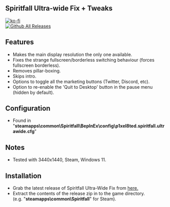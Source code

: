 ## Spiritfall Ultra-wide Fix + Tweaks

[![ko-fi](https://ko-fi.com/img/githubbutton_sm.svg)](https://ko-fi.com/F2F2DI3WA)<br>
[![Github All Releases](https://img.shields.io/github/downloads/p1xel8ted/Spiritfall/total.svg)](https://github.com/p1xel8ted/Spiritfall/releases)

## Features
- Makes the main display resolution the only one available.
- Fixes the strange fullscreen/borderless switching behaviour (forces fullscreen borderless).
- Removes pillar-boxing.
- Skips intro.
- Options to toggle all the marketing buttons (Twitter, Discord, etc).
- Option to re-enable the 'Quit to Desktop' button in the pause menu (hidden by default).

## Configuration
- Found in "**steamapps\common\Spiritfall\BepInEx\config\p1xel8ted.spiritfall.ultrawide.cfg**" 

## Notes
- Tested with 3440x1440, Steam, Windows 11.

## Installation
- Grab the latest release of Spiritfall Ultra-Wide Fix from [here.](https://github.com/p1xel8ted/Spiritfall/releases)
- Extract the contents of the release zip in to the game directory.<br />(e.g. "**steamapps\common\Spiritfall**" for Steam).